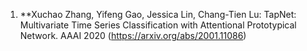 


1. **Xuchao Zhang, Yifeng Gao, Jessica Lin, Chang-Tien Lu: TapNet: Multivariate Time Series Classification with Attentional Prototypical Network. AAAI 2020 (https://arxiv.org/abs/2001.11086)
